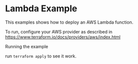 # Lambda Example

This examples shows how to deploy an AWS Lambda function. 

To run, configure your AWS provider as described in https://www.terraform.io/docs/providers/aws/index.html

Running the example

run `terraform apply` to see it work.
